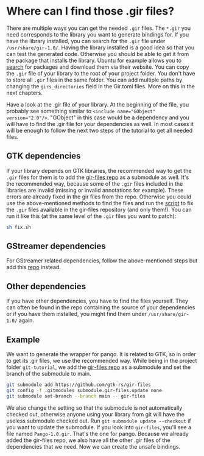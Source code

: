 # Where can I find those .gir files?
There are multiple ways you can get the needed `.gir` files.
The `*.gir` you need corresponds to the library you want to generate bindings for.
If you have the library installed, you can search for the `.gir` file under `/usr/share/gir-1.0/`.
Having the library installed is a good idea so that you can test the generated code.
Otherwise you should be able to get it from the package that installs the library.
Ubuntu for example allows you to [search](https://packages.ubuntu.com/) for packages and download them via their website.
You can copy the `.gir` file of your library to the root of your project folder.
You don't have to store all `.gir` files in the same folder.
You can add multiple paths by changing the `girs_directories` field in the Gir.toml files.
More on this in the next chapters.

Have a look at the .gir file of your library.
At the beginning of the file, you probably see something similar to `<include name="GObject" version="2.0"/>`.
"GObject" in this case would be a dependency and you will have to find the .gir file for your dependencies as well.
In most cases it will be enough to follow the next two steps of the tutorial to get all needed files.

## GTK dependencies
If your library depends on GTK libraries, the recommended way to get the `.gir` files for them is to add the [gir-files repo](https://github.com/gtk-rs/gir-files) as a submodule as well.
It's the recommended way, because some of the `.gir` files included in the libraries are invalid (missing or invalid annotations for example).
These errors are already fixed in the gir files from the repo.
Otherwise you could use the above-mentioned methods to find the files and run the [script](https://github.com/gtk-rs/gir-files/blob/main/fix.sh) to fix the `.gir` files available in the gir-files repository (and only them!).
You can run it like this (at the same level of the `.gir` files you want to patch):

```sh
sh fix.sh
```

## GStreamer dependencies
For GStreamer related dependencies, follow the above-mentioned steps but add this [repo](https://gitlab.freedesktop.org/gstreamer/gir-files-rs) instead.

## Other dependencies
If you have other dependencies, you have to find the files yourself.
They can often be found in the repo containing the source of your dependencies or if you have them installed, you might find them under `/usr/share/gir-1.0/` again.

## Example
We want to generate the wrapper for pango.
It is related to GTK, so in order to get its .gir files, we use the recommended way.
While being in the project folder `git-tutorial`, we add the [gir-files repo](https://github.com/gtk-rs/gir-files) as a submodule and set the branch of the submodule to main.

```sh
git submodule add https://github.com/gtk-rs/gir-files
git config -f .gitmodules submodule.gir-files.update none
git submodule set-branch --branch main -- gir-files
```
We also change the setting so that the submodule is not automatically checked out, otherwise anyone using your library from git will have the useless submodule checked out.
Run `git submodule update --checkout` if you want to update the submodule.
If you look into `gir-files`, you'll see a file named `Pango-1.0.gir`.
That's the one for pango.
Because we already added the gir-files repo, we also have all the other .gir files of the dependencies that we need.
Now we can create the unsafe bindings.
